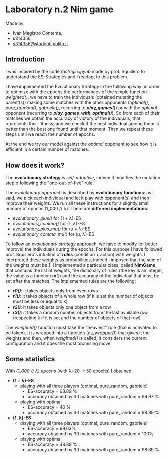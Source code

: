 # Laboratory n.2 Nim game

Made by
- Ivan Magistro Contenta,
- s314356, 
- [s314356@studenti.polito.it](s314356@studenti.polito.it)

## Introduction

I was inspired by the code _rastrigin.ipynb_ made by prof. Squillero to understand the ES-Strategies and I readapt to this problem. 

I have implemented the Evolutionary Strategy in the following way: in order to optimize with the epochs the performances of the simple function _weighted()_, we have to train the individuals (obtained mutating the parent(s)) making some matches with the other opponents (_optimal()_, *pure_random()*, _gabriele()_, recurring to ***play_games()***) or with the _optimal_ opponent (recurring to ***play_games_with_optimal()***). So from each of their matches we obtain the accuracy of victory of the individuals, that represents their fitness, and we check if the best individual among them is better than the best one found until that moment. Then we repeat these steps until we reach the number of epochs.

At the end we try our model against the _optimal_ opponent to see how it is efficient in a certain number of matches.

## How does it work?

The **evolutionary strategy** is *self-adaptive*, indeed it modifies the mutation step σ following the "one-out-of-five" rule.

The *evolutionary approach* is described by **evolutionary functions**: as I said, we pick each individual and let it play with opponent(s) and then improve their weights. We run all these instructions for a slightly small number of epochs (1_000 // λ).
There are **different implementations**:
- *evolutionary_plus()* for (1 + λ)-ES
- *evolutionary_comma()* for (1, λ)-ES
- *evolutionary_plus_mu()* for (µ + λ)-ES
- *evolutionary_comma_mu()* for (µ, λ)-ES

To follow an *evolutionary strategy* approach, we have to modify (or better improve) the individuals during the epochs. For this purpose I have followed prof. Squillero's intuition of ***rules*** (condition + action) with weights: I interpreted these weights as probabilities, indeed I imposed that the sum of the weights must be 1.
I implemented a particular class, called **NimGame**, that contains the list of weights, the dictionary of rules (the key is an integer, the value is a function *r**x**()*) and the accuracy of the individual that must be set after the matches.
The implemented rules are the following:
- ***r0()***: it takes objects only from even rows
- ***r1()***: it takes objects of a whole row (if k is set the number of objects must be less or equal to k)
- ***r2()***: it takes objects only one object from a row
- ***r3()***: it takes a random number objects from the last available row (respecting k if it is set and the number of objects of that row)

The _weighted()_ function must take the "heaviest" rule (that is activated to be taken).
It is wrapped into a function (*es_wrapper()*) that gives it the weights and then, when _weighted()_ is called, it considers the current configuration and it does the most promising move. 

## Some statistics

With *(1_000 // λ) epochs* (with λ=20 -> 50 epochs) I obtained:
- **(1 + λ)-ES**
    + playing with all three players (optimal, pure_random, gabriele)
        * ES-accuracy = 68.89 %
        * accuracy obtained by 30 matches with pure_random = 96.97 %
    + playing with optimal
        * ES-accuracy = 40 %
        * accuracy obtained by 30 matches with pure_random = 98.89 %
- **(1, λ)-ES**
    + playing with all three players (optimal, pure_random, gabriele)
        * ES-accuracy = 69.63%
        * accuracy obtained by 30 matches with pure_random = 100%
    + playing with optimal
        * ES-accuracy = 48.89 %
        * accuracy obtained by 30 matches with pure_random = 98.89 %